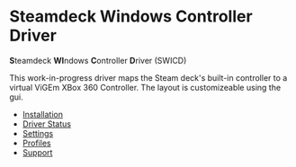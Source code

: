 # Steamdeck Windows Controller Driver
**S**teamdeck **WI**ndows **C**ontroller **D**river (SWICD)

This work-in-progress driver maps the Steam deck's built-in controller to a virtual ViGEm XBox 360 Controller. The layout is customizeable using the gui.

- [Installation](./Installation)
- [Driver Status](./Driver%20Status)
- [Settings](./Settings)
- [Profiles](./Profiles)
- [Support](./Support)
